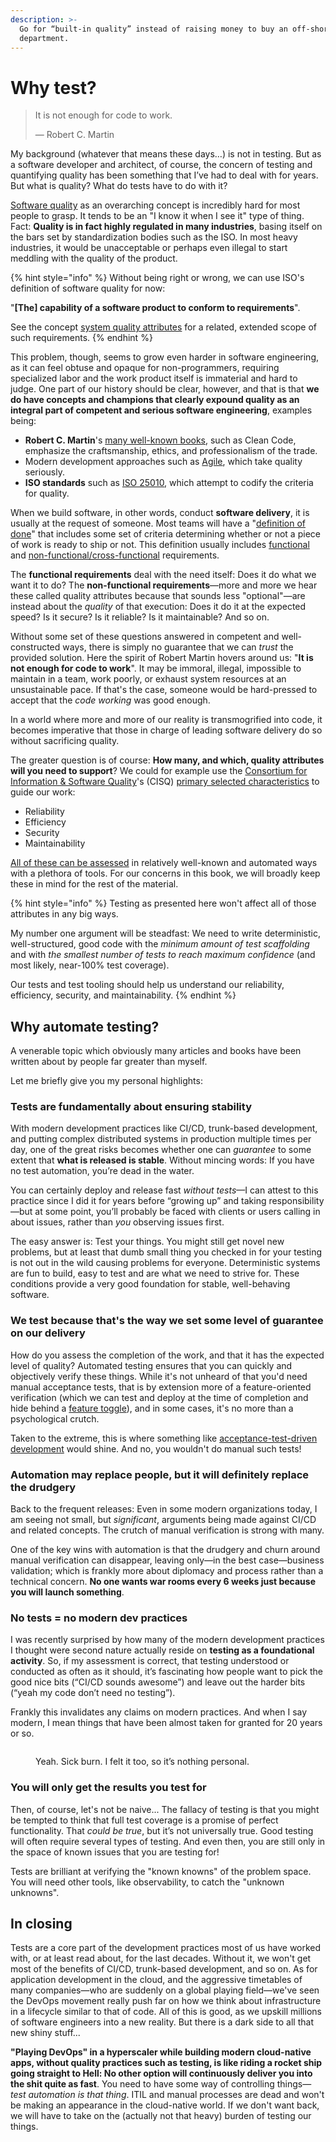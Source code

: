 ```yaml
---
description: >-
  Go for “built-in quality” instead of raising money to buy an off-shore QA
  department.
---
```


# Why test?

> It is not enough for code to work.
>
> — Robert C. Martin

My background (whatever that means these days…) is not in testing. But as a software developer and architect, of course, the concern of testing and quantifying quality has been something that I’ve had to deal with for years. But what is quality? What do tests have to do with it?

[Software quality](https://en.wikipedia.org/wiki/Software\_quality) as an overarching concept is incredibly hard for most people to grasp. It tends to be an "I know it when I see it" type of thing. Fact: **Quality is in fact highly regulated in many industries**, basing itself on the bars set by standardization bodies such as the ISO. In most heavy industries, it would be unacceptable or perhaps even illegal to start meddling with the quality of the product.

{% hint style="info" %}
Without being right or wrong, we can use ISO's definition of software quality for now:

"**\[The] capability of a software product to conform to requirements**".

See the concept [system quality attributes](https://en.wikipedia.org/wiki/List\_of\_system\_quality\_attributes) for a related, extended scope of such requirements.
{% endhint %}

This problem, though, seems to grow even harder in software engineering, as it can feel obtuse and opaque for non-programmers, requiring specialized labor and the work product itself is immaterial and hard to judge. One part of our history should be clear, however, and that is that **we do have concepts and champions that clearly expound quality as an integral part of competent and serious software engineering**, examples being:

* **Robert C. Martin**'s [many well-known books](https://www.pearson.com/us/higher-education/series/Robert-C-Martin-Series/348084.html), such as Clean Code, emphasize the craftsmanship, ethics, and professionalism of the trade.
* Modern development approaches such as [Agile](http://agilemanifesto.org/principles.html), which take quality seriously.
* **ISO standards** such as [ISO 25010](https://en.wikipedia.org/wiki/ISO/IEC\_9126#Developments), which attempt to codify the criteria for quality.

When we build software, in other words, conduct **software delivery**, it is usually at the request of someone. Most teams will have a "[definition of done](https://www.agile-academy.com/en/scrum-master/what-is-the-definition-of-done-dod-in-agile/)" that includes some set of criteria determining whether or not a piece of work is ready to ship or not. This definition usually includes [functional](https://en.wikipedia.org/wiki/Functional\_requirement) and [non-functional/cross-functional](https://en.wikipedia.org/wiki/Non-functional\_requirement) requirements.

The **functional requirements** deal with the need itself: Does it do what we want it to do? The **non-functional requirements**—more and more we hear these called quality attributes because that sounds less "optional"—are instead about the _quality_ of that execution: Does it do it at the expected speed? Is it secure? Is it reliable? Is it maintainable? And so on.

Without some set of these questions answered in competent and well-constructed ways, there is simply no guarantee that we can _trust_ the provided solution. Here the spirit of Robert Martin hovers around us: "**It is not enough for code to work**". It may be immoral, illegal, impossible to maintain in a team, work poorly, or exhaust system resources at an unsustainable pace. If that's the case, someone would be hard-pressed to accept that the _code working_ was good enough.

In a world where more and more of our reality is transmogrified into code, it becomes imperative that those in charge of leading software delivery do so without sacrificing quality.

The greater question is of course: **How many, and which, quality attributes will you need to support**? We could for example use the [Consortium for Information & Software Quality](https://www.it-cisq.org)'s (CISQ) [primary selected characteristics](https://en.wikipedia.org/wiki/Software\_quality) to guide our work:

* Reliability
* Efficiency
* Security
* Maintainability

[All of these can be assessed](https://www.it-cisq.org/standards/code-quality-standards/) in relatively well-known and automated ways with a plethora of tools. For our concerns in this book, we will broadly keep these in mind for the rest of the material.

{% hint style="info" %}
Testing as presented here won't affect all of those attributes in any big ways.

My number one argument will be steadfast: We need to write deterministic, well-structured, good code with the _minimum amount of test scaffolding_ and with _the smallest number of tests to reach maximum confidence_ (and most likely, near-100% test coverage).

Our tests and test tooling should help us understand our reliability, efficiency, security, and maintainability.
{% endhint %}

## Why automate testing?

A venerable topic which obviously many articles and books have been written about by people far greater than myself.

Let me briefly give you my personal highlights:

### **Tests are fundamentally about ensuring stability**

With modern development practices like CI/CD, trunk-based development, and putting complex distributed systems in production multiple times per day, one of the great risks becomes whether one can _guarantee_ to some extent that **what is released is stable**. Without mincing words: If you have no test automation, you’re dead in the water.

You can certainly deploy and release fast _without tests_—I can attest to this practice since I did it for years before “growing up” and taking responsibility—but at some point, you’ll probably be faced with clients or users calling in about issues, rather than _you_ observing issues first.

The easy answer is: Test your things. You might still get novel new problems, but at least that dumb small thing you checked in for your testing is not out in the wild causing problems for everyone. Deterministic systems are fun to build, easy to test and are what we need to strive for. These conditions provide a very good foundation for stable, well-behaving software.

### We test because that's the way we set some level of guarantee on our delivery

How do you assess the completion of the work, and that it has the expected level of quality? Automated testing ensures that you can quickly and objectively verify these things. While it's not unheard of that you'd need manual acceptance tests, that is by extension more of a feature-oriented verification (which we can test and deploy at the time of completion and hide behind a [feature toggle](https://martinfowler.com/articles/feature-toggles.html)), and in some cases, it's no more than a psychological crutch.

Taken to the extreme, this is where something like [acceptance-test-driven development](https://en.wikipedia.org/wiki/Acceptance\_test-driven\_development) would shine. And no, you wouldn't do manual such tests!

### **Automation may replace people, but it will definitely replace the drudgery**

Back to the frequent releases: Even in some modern organizations today, I am seeing not small, but _significant_, arguments being made against CI/CD and related concepts. The crutch of manual verification is strong with many.

One of the key wins with automation is that the drudgery and churn around manual verification can disappear, leaving only—in the best case—business validation; which is frankly more about diplomacy and process rather than a technical concern. **No one wants war rooms every 6 weeks just because you will launch something**.

### **No tests = no modern dev practices**

I was recently surprised by how many of the modern development practices I thought were second nature actually reside on **testing as a foundational activity**. So, if my assessment is correct, that testing understood or conducted as often as it should, it’s fascinating how people want to pick the good nice bits (“CI/CD sounds awesome”) and leave out the harder bits (“yeah my code don’t need no testing”).

Frankly this invalidates any claims on modern practices. And when I say modern, I mean things that have been almost taken for granted for 20 years or so.

<figure><img src="https://cdn-images-1.medium.com/max/1600/1*pR4W0mDVEpyjENKzcbdkXA.jpeg" alt=""><figcaption><p>​Yeah. Sick burn. I felt it too, so it’s nothing personal.</p></figcaption></figure>

### **You will only get the results you test for**

Then, of course, let's not be naive... The fallacy of testing is that you might be tempted to think that full test coverage is a promise of perfect functionality. That _could be true_, but it’s not universally true. Good testing will often require several types of testing. And even then, you are still only in the space of known issues that you are testing for!

Tests are brilliant at verifying the "known knowns" of the problem space. You will need other tools, like observability, to catch the "unknown unknowns".

## In closing

Tests are a core part of the development practices most of us have worked with, or at least read about, for the last decades. Without it, we won't get most of the benefits of CI/CD, trunk-based development, and so on. As for application development in the cloud, and the aggressive timetables of many companies—who are suddenly on a global playing field—we've seen the DevOps movement really push far on how we think about infrastructure in a lifecycle similar to that of code. All of this is good, as we upskill millions of software engineers into a new reality. But there is a dark side to all that new shiny stuff...

**"Playing DevOps" in a hyperscaler while building modern cloud-native apps, without quality practices such as testing, is like riding a rocket ship going straight to Hell: No other option will continuously deliver you into the shit quite as fast**. You need to have some way of controlling things—_test automation is that thing_. ITIL and manual processes are dead and won't be making an appearance in the cloud-native world. If we don't want back, we will have to take on the (actually not that heavy) burden of testing our things.
